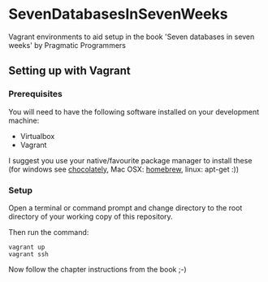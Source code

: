 # SevenDatabasesInSevenWeeks
Vagrant environments to aid setup in the book 'Seven databases in seven weeks' by Pragmatic Programmers

## Setting up with Vagrant

### Prerequisites

You will need to have the following software installed on your development machine: 
* Virtualbox
* Vagrant 

I suggest you use your native/favourite package manager to install these (for windows see [chocolately](https://chocolatey.org/), Mac OSX: [homebrew](), linux: apt-get :))

### Setup

Open a terminal or command prompt and change directory to the root directory of your working copy of this repository.

Then run the command:

```Batchfile
vagrant up
vagrant ssh
```

Now follow the chapter instructions from the book ;-)
